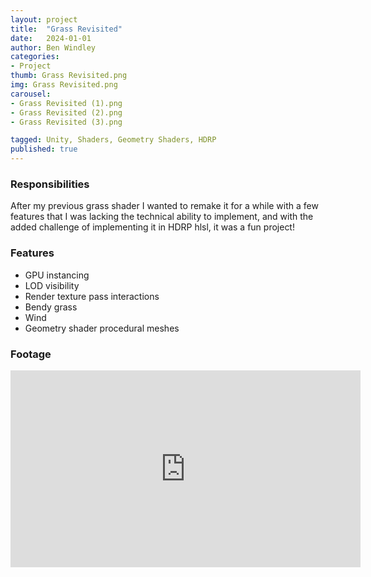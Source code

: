 ```yaml
---
layout: project
title:  "Grass Revisited"
date:   2024-01-01
author: Ben Windley
categories:
- Project
thumb: Grass Revisited.png
img: Grass Revisited.png
carousel:
- Grass Revisited (1).png
- Grass Revisited (2).png
- Grass Revisited (3).png

tagged: Unity, Shaders, Geometry Shaders, HDRP
published: true
---
```


### Responsibilities
After my previous grass shader I wanted to remake it for a while with a few features that I was lacking the technical ability to implement, and with the added challenge of implementing it in HDRP hlsl, it was a fun project!

### Features

- GPU instancing
- LOD visibility
- Render texture pass interactions
- Bendy grass
- Wind
- Geometry shader procedural meshes

### Footage

<p style="text-align: center">
<iframe width="560" height="315" src="https://www.youtube.com/embed/1_QPShmBJUA?rel=0&amp;showinfo=0" frameborder="0" allow="autoplay; encrypted-media" allowfullscreen></iframe>
</p>
